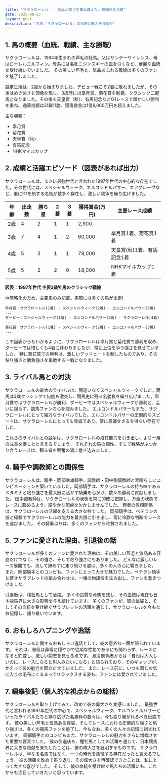 ```yaml
---
title: "サクラローレル -  気品と強さを兼ね備えた、最強世代の雄"
date: 2025-08-23
layout: post
description: "名馬『サクラローレル』の伝説と魅力を深堀り"
---
```


## 1. 馬の概要（血統、戦績、主な勝鞍）

サクラローレルは、1994年生まれの芦毛の牡馬。父はサンデーサイレンス、母はローレルエルフィン。母系には名牝ニジンスキーの血を引くなど、華麗な血統を受け継いでいました。  その美しい芦毛と、気品あふれる風貌は多くのファンを魅了しました。

競走生活は、2歳から始まりました。デビュー戦こそ2着に敗れましたが、その後はめきめきと頭角を現し、3歳時には皐月賞、菊花賞を制覇。クラシック二冠馬となりました。その後も天皇賞（秋）、有馬記念などG1レースで輝かしい勝利を重ね、通算成績は21戦11勝、獲得賞金は1億6,000万円を超えました。

主な勝鞍：

* 皐月賞
* 菊花賞
* 天皇賞（秋）
* 有馬記念
* NHKマイルカップ


## 2. 成績と活躍エピソード（図表があれば出力）

サクラローレルは、まさに最強世代と言われた1997年世代の中心的な存在でした。その世代には、スペシャルウィーク、エルコンドルパサー、エアグルーヴなど、後にG1を制する名馬が数多く存在し、激しい競争を繰り広げました。

| 年齢 | 出走数 | 勝ち星 | 2着 | 3着 | 獲得賞金(万円) | 主要レース成績 |
|---|---|---|---|---|---|---|
| 2歳 | 4 | 2 | 1 | 1 | 2,900 |  |
| 3歳 | 7 | 4 | 1 | 2 | 60,000 | 皐月賞1着、菊花賞1着 |
| 4歳 | 5 | 3 | 1 | 1 | 78,000 | 天皇賞(秋)1着、有馬記念1着 |
| 5歳 | 5 | 2 | 2 | 0 | 18,000 | NHKマイルカップ1着 |


**図表：1997年世代 主要3歳牡馬のクラシック戦線**

(※簡略化のため、主要馬のみ記載。実際には多くの馬が出走)

```
皐月賞：サクラローレル(1着) - スペシャルウィーク(2着) - エルコンドルパサー(3着) ...
ダービー：スペシャルウィーク(1着) - エルコンドルパサー(2着) - サクラローレル(4着) ...
菊花賞：サクラローレル(1着) - スペシャルウィーク(2着) - エルコンドルパサー(3着) ...
```

この図表からもわかるように、サクラローレルは皐月賞と菊花賞で勝利を収め、ダービーでは惜しくも4着に終わりましたが、常に上位を争う強さを見せていました。  特に菊花賞での勝利は、激しいデッドヒートを制したものであり、その粘り強さと勝負強さを象徴する一戦となりました。


## 3. ライバル馬との対決

サクラローレルの最大のライバルは、間違いなくスペシャルウィークでした。両馬は3歳クラシックで何度も激突し、競馬史に残る名勝負を繰り広げました。皐月賞ではサクラローレルが勝利、ダービーではスペシャルウィークが勝利と、互いに譲らず、競馬ファンの心を掴みました。  エルコンドルパサーもまた、サクラローレルにとって強力なライバルでした。エルコンドルパサーの圧倒的なスピードは、サクラローレルにとっても脅威であり、常に意識せざるを得ない存在でした。

これらのライバルとの競争は、サクラローレルの潜在能力を引き出し、より一層の成長を促したと言えるでしょう。  それぞれの馬の個性、そして戦略がぶつかり合うレースは、観る者を興奮の渦に巻き込みました。


## 4. 騎手や調教師との関係性

サクラローレルは、騎手・岡部幸雄騎手、調教師・田中剛調教師と素晴らしいコンビネーションを築いていました。岡部騎手は、サクラローレルの持ち味であるスタミナと粘り強さを最大限に活かす騎乗を心がけ、数々の勝利に貢献しました。  田中調教師は、サクラローレルの状態を常に的確に把握し、万全の状態でレースに臨めるよう、細やかな配慮を欠かしませんでした。  両者の信頼関係は、サクラローレルの活躍を支える大きな柱でした。  岡部騎手は、ベテランの技と経験でサクラローレルの能力を最大限に引き出し、常に冷静な判断でレースを運びました。  その騎乗ぶりは、多くのファンから称賛されました。


## 5. ファンに愛された理由、引退後の話

サクラローレルが多くのファンに愛された理由は、その美しい芦毛と気品ある容姿だけでなく、その強さ、そして粘り強さにもありました。  どんなに厳しいレース展開でも、決して諦めずに走り続ける姿は、多くの人の心に響きました。  また、岡部騎手とのコンビも、ファンにとって大きな魅力でした。ベテラン騎手と若きサラブレッドの組み合わせは、一種の物語性を生み出し、ファンを惹きつけました。

引退後は、種牡馬として活躍。  多くの良質な産駒を残し、その血統は現在も日本競馬界に大きな影響を与え続けています。  多くのファンが、彼の雄姿と、そしてその血統を受け継ぐサラブレッドの活躍を通じて、サクラローレルを今もなお記憶し、語り継いでいます。


## 6. おもしろハプニングや逸話

サクラローレルに関するおもしろい逸話として、彼の意外な一面が語られています。  それは、普段は非常に穏やかで従順な性格であるにも関わらず、レースになると豹変し、激しい闘志を見せる点です。  厩舎関係者からは「普段は大人しいのに、レースになると別人みたいになる」と語られており、そのギャップが、かえって彼の魅力を際立たせていました。  また、レース前に、いつも同じお気に入りの毛布にくるまってリラックスする姿も、ファンには愛されていました。


## 7. 編集後記（個人的な視点からの総括）

サクラローレルを取り上げてみて、改めて彼の偉大さを実感しました。  最強世代と言われる1997年世代の中心で、スペシャルウィーク、エルコンドルパサーといったライバルたちと繰り広げた名勝負の数々は、今も語り継がれるべき伝説です。  彼の美しい芦毛と気品ある容姿、そしてレースにおける圧倒的な強さと粘り強さは、多くの競馬ファンを魅了し、今もなお、多くの人々の記憶に刻まれています。  岡部騎手とのコンビもまた、サクラローレルの魅力をさらに増幅させた重要な要素でした。  彼の引退後も、種牡馬としての活躍を通じて、日本競馬界に大きな貢献を果たしたことは、彼の偉大さを証明するものです。  サクラローレルは、単なる名馬ではなく、一つの時代を象徴する存在だったと言えるでしょう。  彼の活躍を改めて振り返り、その偉大さを再確認できたことは、私にとって大きな喜びでした。  そして、彼の血統を受け継ぐ馬たちの活躍にも、これからも注目していきたいと思っています。

